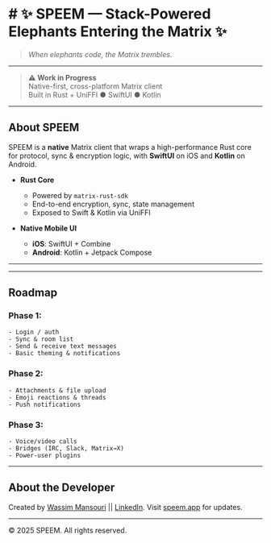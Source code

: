 # # ✨ SPEEM — Stack-Powered Elephants Entering the Matrix ✨

> *When elephants code, the Matrix trembles.*

---

> **⚠️ Work in Progress**  
> Native-first, cross-platform Matrix client  
> Built in Rust + UniFFI ● SwiftUI ● Kotlin

---

## About SPEEM

SPEEM is a **native** Matrix client that wraps a high-performance Rust core for protocol, sync & encryption logic, with **SwiftUI** on iOS and **Kotlin** on Android.  

- **Rust Core**  
  - Powered by `matrix-rust-sdk`  
  - End-to-end encryption, sync, state management  
  - Exposed to Swift & Kotlin via UniFFI

- **Native Mobile UI**  
  - **iOS**: SwiftUI + Combine  
  - **Android**: Kotlin + Jetpack Compose  

---

---

## Roadmap
### Phase 1:
	- Login / auth
	- Sync & room list
	- Send & receive text messages
	- Basic theming & notifications
  
### Phase 2:
	- Attachments & file upload
	- Emoji reactions & threads
	- Push notifications

### Phase 3:
	- Voice/video calls
	- Bridges (IRC, Slack, Matrix→X)
	- Power-user plugins
---

## About the Developer
Created by [Wassim Mansouri](https://wassimans.com) || [LinkedIn](https://www.linkedin.com/in/wassimans/).
Visit [speem.app](https://speem.app) for updates.

---

© 2025 SPEEM. All rights reserved.
